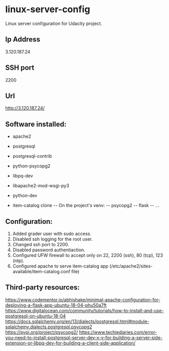 # linux-server-config
Linux server configuration for Udacity project.
## Ip Address
3.120.187.24
## SSH port 
2200
## Url
http://3.120.187.24/
## Software installed:
- apache2
- postgresql
- postgresql-contrib
- python-psycopg2
- libpq-dev
- libapache2-mod-wsgi-py3
- python-dev

- item-catalog clone
-- On the project's venv:
-- psycopg2
-- flask
-- ...

## Configuration:
1. Added grader user with sudo access.
2. Disabled ssh logging for the root user.
3. Changed ssh port to 2200.
4. Disabled password authentiaction.
5. Configured UFW firewall to accept only on 22, 2200 (ssh), 80 (tcp), 123 (ntp).
6. Configured apache to serve item-catalog app (/etc/apache2/sites-available/item-catalog.conf file)

## Third-party resources:
https://www.codementor.io/abhishake/minimal-apache-configuration-for-deploying-a-flask-app-ubuntu-18-04-phu50a7ft
https://www.digitalocean.com/community/tutorials/how-to-install-and-use-postgresql-on-ubuntu-18-04
https://docs.sqlalchemy.org/en/13/dialects/postgresql.html#module-sqlalchemy.dialects.postgresql.psycopg2
https://pypi.org/project/psycopg2/
https://www.techiediaries.com/error-you-need-to-install-postgresql-server-dev-x-y-for-building-a-server-side-extension-or-libpq-dev-for-building-a-client-side-application/
